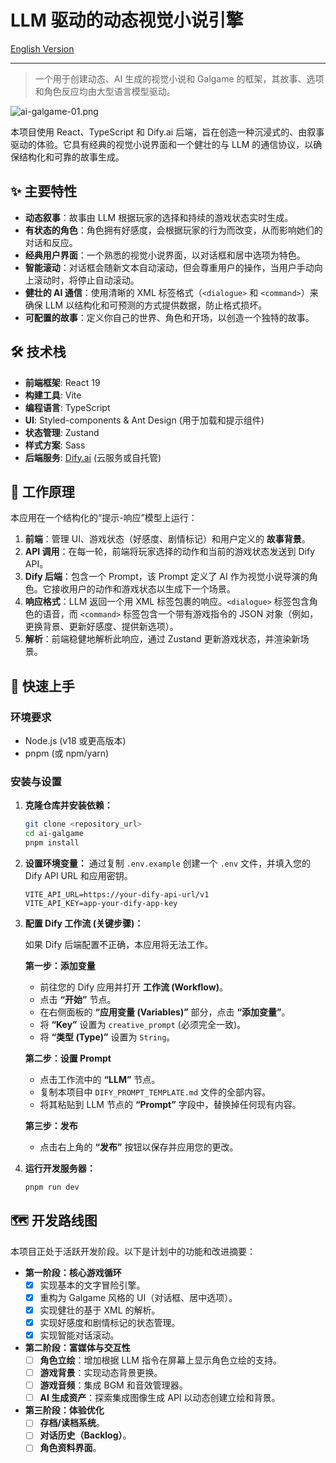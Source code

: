 # LLM 驱动的动态视觉小说引擎

[English Version](./README.md)

---

> 一个用于创建动态、AI 生成的视觉小说和 Galgame 的框架，其故事、选项和角色反应均由大型语言模型驱动。

![ai-galgame-01.png](https://imgtu.com/upload/xzslo1tx/ai-galgame-01)

本项目使用 React、TypeScript 和 Dify.ai 后端，旨在创造一种沉浸式的、由叙事驱动的体验。它具有经典的视觉小说界面和一个健壮的与 LLM 的通信协议，以确保结构化和可靠的故事生成。

## ✨ 主要特性

-   **动态叙事**：故事由 LLM 根据玩家的选择和持续的游戏状态实时生成。
-   **有状态的角色**：角色拥有好感度，会根据玩家的行为而改变，从而影响她们的对话和反应。
-   **经典用户界面**：一个熟悉的视觉小说界面，以对话框和居中选项为特色。
-   **智能滚动**：对话框会随新文本自动滚动，但会尊重用户的操作，当用户手动向上滚动时，将停止自动滚动。
-   **健壮的 AI 通信**：使用清晰的 XML 标签格式（`<dialogue>` 和 `<command>`）来确保 LLM 以结构化和可预测的方式提供数据，防止格式损坏。
-   **可配置的故事**：定义你自己的世界、角色和开场，以创造一个独特的故事。

## 🛠️ 技术栈

-   **前端框架**: React 19
-   **构建工具**: Vite
-   **编程语言**: TypeScript
-   **UI**: Styled-components & Ant Design (用于加载和提示组件)
-   **状态管理**: Zustand
-   **样式方案**: Sass
-   **后端服务**: [Dify.ai](https://dify.ai/) (云服务或自托管)

## 📖 工作原理

本应用在一个结构化的“提示-响应”模型上运行：

1.  **前端**：管理 UI、游戏状态（好感度、剧情标记）和用户定义的 **故事背景**。
2.  **API 调用**：在每一轮，前端将玩家选择的动作和当前的游戏状态发送到 Dify API。
3.  **Dify 后端**：包含一个 Prompt，该 Prompt 定义了 AI 作为视觉小说导演的角色。它接收用户的动作和游戏状态以生成下一个场景。
4.  **响应格式**：LLM 返回一个用 XML 标签包裹的响应。`<dialogue>` 标签包含角色的语音，而 `<command>` 标签包含一个带有游戏指令的 JSON 对象（例如，更换背景、更新好感度、提供新选项）。
5.  **解析**：前端稳健地解析此响应，通过 Zustand 更新游戏状态，并渲染新场景。

## 🚀 快速上手

### 环境要求

-   Node.js (v18 或更高版本)
-   pnpm (或 npm/yarn)

### 安装与设置

1.  **克隆仓库并安装依赖：**
    ```sh
    git clone <repository_url>
    cd ai-galgame
    pnpm install
    ```

2.  **设置环境变量：**
    通过复制 `.env.example` 创建一个 `.env` 文件，并填入您的 Dify API URL 和应用密钥。
    ```
    VITE_API_URL=https://your-dify-api-url/v1
    VITE_API_KEY=app-your-dify-app-key
    ```

3.  **配置 Dify 工作流 (关键步骤)：**

    如果 Dify 后端配置不正确，本应用将无法工作。

    **第一步：添加变量**
    -   前往您的 Dify 应用并打开 **工作流 (Workflow)**。
    -   点击 **“开始”** 节点。
    -   在右侧面板的 **“应用变量 (Variables)”** 部分，点击 **“添加变量”**。
    -   将 **“Key”** 设置为 `creative_prompt` (必须完全一致)。
    -   将 **“类型 (Type)”** 设置为 `String`。

    **第二步：设置 Prompt**
    -   点击工作流中的 **“LLM”** 节点。
    -   复制本项目中 `DIFY_PROMPT_TEMPLATE.md` 文件的全部内容。
    -   将其粘贴到 LLM 节点的 **“Prompt”** 字段中，替换掉任何现有内容。

    **第三步：发布**
    -   点击右上角的 **“发布”** 按钮以保存并应用您的更改。

4.  **运行开发服务器：**
    ```sh
    pnpm run dev
    ```

## 🗺️ 开发路线图

本项目正处于活跃开发阶段。以下是计划中的功能和改进摘要：

-   **第一阶段：核心游戏循环**
    -   [x] 实现基本的文字冒险引擎。
    -   [x] 重构为 Galgame 风格的 UI（对话框、居中选项）。
    -   [x] 实现健壮的基于 XML 的解析。
    -   [x] 实现好感度和剧情标记的状态管理。
    -   [x] 实现智能对话滚动。

-   **第二阶段：富媒体与交互性**
    -   [ ] **角色立绘**：增加根据 LLM 指令在屏幕上显示角色立绘的支持。
    -   [ ] **游戏背景**：实现动态背景更换。
    -   [ ] **游戏音频**：集成 BGM 和音效管理器。
    -   [ ] **AI 生成资产**：探索集成图像生成 API 以动态创建立绘和背景。

-   **第三阶段：体验优化**
    -   [ ] **存档/读档系统**。
    -   [ ] **对话历史（Backlog）**。
    -   [ ] **角色资料界面**。